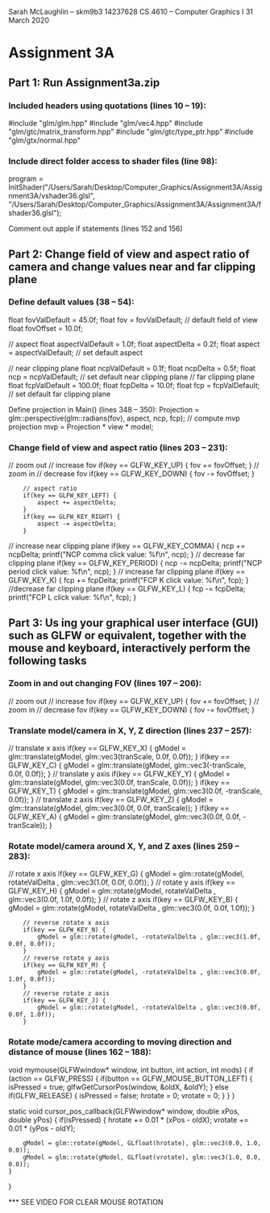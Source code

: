 Sarah McLaughlin – skm9b3
14237628
CS 4610 – Computer Graphics I
31 March 2020
# Assignment 3A

## Part 1: Run Assignment3a.zip

### Included headers using quotations (lines 10 – 19):

#include "glm/glm.hpp"
#include "glm/vec4.hpp"
#include "glm/gtc/matrix_transform.hpp"
#include "glm/gtc/type_ptr.hpp"
#include "glm/gtx/normal.hpp"

### Include direct folder access to shader files (line 98):
program = InitShader("/Users/Sarah/Desktop/Computer_Graphics/Assignment3A/Assignment3A/vshader36.glsl", "/Users/Sarah/Desktop/Computer_Graphics/Assignment3A/Assignment3A/fshader36.glsl");

Comment out apple if statements (lines 152 and 156)

 
## Part 2: Change field of view and aspect ratio of camera and change values near and far clipping plane


### Define default values (38 – 54):
float fovValDefault = 45.0f;
float fov = fovValDefault;  // default field of view
float fovOffset = 10.0f;

// aspect
float aspectValDefault = 1.0f;
float aspectDelta = 0.2f;
float aspect = aspectValDefault;    // set default aspect

// near clipping plane
float ncpValDefault = 0.1f;
float ncpDelta = 0.5f;
float ncp = ncpValDefault;    // set default near clipping plane
// far clipping plane
float fcpValDefault = 100.0f;
float fcpDelta = 10.0f;
float fcp = fcpValDefault;      // set default far clipping plane



Define projection in Main() (lines 348 – 350):
Projection = glm::perspective(glm::radians(fov), aspect, ncp, fcp);
// compute mvp projection
mvp = Projection * view * model;



### Change field of view and aspect ratio (lines 203 – 231):
// zoom out
// increase fov
        if(key == GLFW_KEY_UP) {
            fov += fovOffset;
        }
        // zoom in
        // decrease fov
        if(key == GLFW_KEY_DOWN) {
            fov -= fovOffset;
        }

  
        
        // aspect ratio
        if(key == GLFW_KEY_LEFT) {
            aspect += aspectDelta;
        }
        if(key == GLFW_KEY_RIGHT) {
            aspect -= aspectDelta;
        }

  


// increase near clipping plane
        if(key == GLFW_KEY_COMMA) {
            ncp += ncpDelta;
            printf("NCP comma click value: %f\n", ncp);
        }
        // decrease far clipping plane
        if(key == GLFW_KEY_PERIOD) {
            ncp -= ncpDelta;
            printf("NCP period click value: %f\n", ncp);
        }
        // increase far clipping plane
        if(key == GLFW_KEY_K) {
            fcp += fcpDelta;
            printf("FCP K click value: %f\n", fcp);
        }
        //decrease far clipping plane
        if(key == GLFW_KEY_L) {
            fcp -= fcpDelta;
            printf("FCP L click value: %f\n", fcp);
        }
 


## Part 3: Us ing your graphical user interface (GUI) such as GLFW or equivalent, together with the mouse and keyboard, interactively perform the following tasks


### Zoom in and out changing FOV (lines 197 – 206):
// zoom out
        // increase fov
        if(key == GLFW_KEY_UP) {
            fov += fovOffset;
        }
        // zoom in
        // decrease fov
        if(key == GLFW_KEY_DOWN) {
            fov -= fovOffset;
        }
  

### Translate model/camera in X, Y, Z direction (lines 237 – 257):
// translate x axis
        if(key == GLFW_KEY_X) {
            gModel = glm::translate(gModel, glm::vec3(tranScale, 0.0f, 0.0f));
        }
        if(key == GLFW_KEY_C) {
            gModel = glm::translate(gModel, glm::vec3(-tranScale, 0.0f, 0.0f));
        }
        // translate y axis
        if(key == GLFW_KEY_Y) {
            gModel = glm::translate(gModel, glm::vec3(0.0f, tranScale, 0.0f));
        }
        if(key == GLFW_KEY_T) {
            gModel = glm::translate(gModel, glm::vec3(0.0f, -tranScale, 0.0f));
        }
        // translate z axis
        if(key == GLFW_KEY_Z) {
            gModel = glm::translate(gModel, glm::vec3(0.0f, 0.0f, tranScale));
        }
        if(key == GLFW_KEY_A) {
            gModel = glm::translate(gModel, glm::vec3(0.0f, 0.0f, -tranScale));
        }

  


### Rotate model/camera around X, Y, and Z axes (lines 259 – 283):
// rotate x axis
        if(key == GLFW_KEY_G) {
            gModel = glm::rotate(gModel, rotateValDelta , glm::vec3(1.0f, 0.0f, 0.0f));
        }
        // rotate y axis
        if(key == GLFW_KEY_H) {
            gModel = glm::rotate(gModel, rotateValDelta , glm::vec3(0.0f, 1.0f, 0.0f));
        }
        // rotate z axis
        if(key == GLFW_KEY_B) {
            gModel = glm::rotate(gModel, rotateValDelta , glm::vec3(0.0f, 0.0f, 1.0f));
        }
        
        // reverse rotate x axis
        if(key == GLFW_KEY_N) {
            gModel = glm::rotate(gModel, -rotateValDelta , glm::vec3(1.0f, 0.0f, 0.0f));
        }
        // reverse rotate y axis
        if(key == GLFW_KEY_M) {
            gModel = glm::rotate(gModel, -rotateValDelta , glm::vec3(0.0f, 1.0f, 0.0f));
        }
        // reverse rotate z axis
        if(key == GLFW_KEY_J) {
            gModel = glm::rotate(gModel, -rotateValDelta , glm::vec3(0.0f, 0.0f, 1.0f));
        }

  


### Rotate mode/camera according to moving direction and distance of mouse (lines 162 – 188):
void mymouse(GLFWwindow* window, int button, int action, int mods)
{
	if (action == GLFW_PRESS) {
        if(button == GLFW_MOUSE_BUTTON_LEFT)
        {
            isPressed = true;
            glfwGetCursorPos(window, &oldX, &oldY);
        }
        else if(GLFW_RELEASE)
        {
            isPressed = false;
            hrotate = 0;
            vrotate = 0;
        }
	}
}

static void cursor_pos_callback(GLFWwindow* window, double xPos, double yPos)
{
    if(isPressed) {
        hrotate += 0.01 * (xPos - oldX);
        vrotate += 0.01 * (yPos - oldY);
        
        gModel = glm::rotate(gModel, GLfloat(hrotate), glm::vec3(0.0, 1.0, 0.0));
        gModel = glm::rotate(gModel, GLfloat(vrotate), glm::vec3(1.0, 0.0, 0.0));
    }
}

  

*** SEE VIDEO FOR CLEAR MOUSE ROTATION

